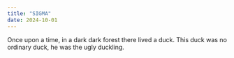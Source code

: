 ```yaml
---
title: "SIGMA"
date: 2024-10-01
---
```

Once upon a time, in a dark dark forest there lived a duck. This duck was no ordinary duck, he was the ugly duckling. 
